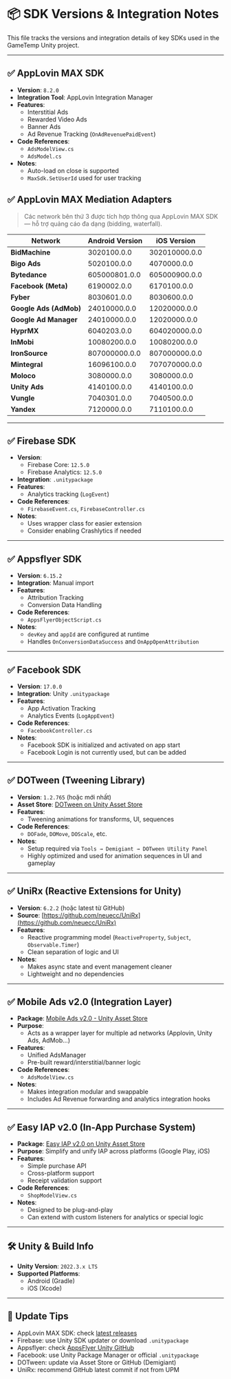 # 📦 SDK Versions & Integration Notes

This file tracks the versions and integration details of key SDKs used in the GameTemp Unity project.

---

## ✅ AppLovin MAX SDK

- **Version**: `8.2.0`
- **Integration Tool**: AppLovin Integration Manager
- **Features**:
  - Interstitial Ads
  - Rewarded Video Ads
  - Banner Ads
  - Ad Revenue Tracking (`OnAdRevenuePaidEvent`)
- **Code References**:
  - `AdsModelView.cs`
  - `AdsModel.cs`
- **Notes**:
  - Auto-load on close is supported
  - `MaxSdk.SetUserId` used for user tracking

## ✅ AppLovin MAX Mediation Adapters

> Các network bên thứ 3 được tích hợp thông qua AppLovin MAX SDK — hỗ trợ quảng cáo đa dạng (bidding, waterfall).

| Network        | Android Version     | iOS Version        |
|----------------|---------------------|--------------------|
| **BidMachine** | 3020100.0.0         | 302010000.0.0      |
| **Bigo Ads**   | 5020100.0.0         | 4070000.0.0        |
| **Bytedance**  | 605000801.0.0       | 605000900.0.0      |
| **Facebook (Meta)** | 6190002.0.0   | 6170100.0.0        |
| **Fyber**      | 8030601.0.0         | 8030600.0.0        |
| **Google Ads (AdMob)** | 24010000.0.0 | 12020000.0.0      |
| **Google Ad Manager** | 24010000.0.0 | 12020000.0.0      |
| **HyprMX**     | 6040203.0.0         | 604020000.0.0      |
| **InMobi**     | 10080200.0.0        | 10080200.0.0       |
| **IronSource** | 807000000.0.0       | 807000000.0.0      |
| **Mintegral**  | 16096100.0.0        | 707070000.0.0      |
| **Moloco**     | 3080000.0.0         | 3080000.0.0        |
| **Unity Ads**  | 4140100.0.0         | 4140100.0.0        |
| **Vungle**     | 7040301.0.0         | 7040500.0.0        |
| **Yandex**     | 7120000.0.0         | 7110100.0.0        |

---

## ✅ Firebase SDK

- **Version**:
  - Firebase Core: `12.5.0`
  - Firebase Analytics: `12.5.0`
- **Integration**: `.unitypackage`
- **Features**:
  - Analytics tracking (`LogEvent`)
- **Code References**:
  - `FirebaseEvent.cs`, `FirebaseController.cs`
- **Notes**:
  - Uses wrapper class for easier extension
  - Consider enabling Crashlytics if needed

---

## ✅ Appsflyer SDK

- **Version**: `6.15.2`
- **Integration**: Manual import
- **Features**:
  - Attribution Tracking
  - Conversion Data Handling
- **Code References**:
  - `AppsFlyerObjectScript.cs`
- **Notes**:
  - `devKey` and `appId` are configured at runtime
  - Handles `OnConversionDataSuccess` and `OnAppOpenAttribution`

---

## ✅ Facebook SDK

- **Version**: `17.0.0`
- **Integration**: Unity `.unitypackage`
- **Features**:
  - App Activation Tracking
  - Analytics Events (`LogAppEvent`)
- **Code References**:
  - `FacebookController.cs`
- **Notes**:
  - Facebook SDK is initialized and activated on app start
  - Facebook Login is not currently used, but can be added

---

## ✅ DOTween (Tweening Library)

- **Version**: `1.2.765` (hoặc mới nhất)
- **Asset Store**: [DOTween on Unity Asset Store](https://assetstore.unity.com/publishers/19336)
- **Features**:
  - Tweening animations for transforms, UI, sequences
- **Code References**:
  - `DOFade`, `DOMove`, `DOScale`, etc.
- **Notes**:
  - Setup required via `Tools → Demigiant → DOTween Utility Panel`
  - Highly optimized and used for animation sequences in UI and gameplay

---

## ✅ UniRx (Reactive Extensions for Unity)

- **Version**: `6.2.2` (hoặc latest từ GitHub)
- **Source**: [https://github.com/neuecc/UniRx](https://github.com/neuecc/UniRx)
- **Features**:
  - Reactive programming model (`ReactiveProperty`, `Subject`, `Observable.Timer`)
  - Clean separation of logic and UI
- **Notes**:
  - Makes async state and event management cleaner
  - Lightweight and no dependencies

---

## ✅ Mobile Ads v2.0 (Integration Layer)

- **Package**: [Mobile Ads v2.0 - Unity Asset Store](https://assetstore.unity.com/packages/tools/integration/mobile-ads-v2-0-266331)
- **Purpose**:
  - Acts as a wrapper layer for multiple ad networks (Applovin, Unity Ads, AdMob...)
- **Features**:
  - Unified AdsManager
  - Pre-built reward/interstitial/banner logic
- **Code References**:
  - `AdsModelView.cs`
- **Notes**:
  - Makes integration modular and swappable
  - Includes Ad Revenue forwarding and analytics integration hooks

---

## ✅ Easy IAP v2.0 (In-App Purchase System)

- **Package**: [Easy IAP v2.0 on Unity Asset Store](https://assetstore.unity.com/packages/tools/integration/easy-iap-in-app-purchase-v2-0-264594)
- **Purpose**: Simplify and unify IAP across platforms (Google Play, iOS)
- **Features**:
  - Simple purchase API
  - Cross-platform support
  - Receipt validation support
- **Code References**:
  - `ShopModelView.cs`
- **Notes**:
  - Designed to be plug-and-play
  - Can extend with custom listeners for analytics or special logic

---

## 🛠 Unity & Build Info

- **Unity Version**: `2022.3.x LTS`
- **Supported Platforms**:
  - Android (Gradle)
  - iOS (Xcode)

---

## 📌 Update Tips

- AppLovin MAX SDK: check [latest releases](https://dash.applovin.com/documentation/mediation/unity/getting-started/integration#step-1)
- Firebase: use Unity SDK updater or download `.unitypackage`
- Appsflyer: check [AppsFlyer Unity GitHub](https://github.com/AppsFlyerSDK/AppsFlyerUnityPlugin)
- Facebook: use Unity Package Manager or official `.unitypackage`
- DOTween: update via Asset Store or GitHub (Demigiant)
- UniRx: recommend GitHub latest commit if not from UPM

